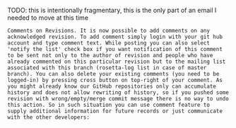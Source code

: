 TODO: this is intentionally fragmentary, this is the only part of an email I needed to move at this time


	Comments on Revisions. It is now possible to add comments on any acknowledged revision. To add comment simply login with your git hub account and type comment text. While posting you can also select 'notify the list' check box if you want notification of this comment to be sent not only to the author of revision and people who have already commented on this particular revision but to the mailing list associated with this branch (rosetta-log list in case of master branch). You can also delete your existing comments (you need to be logged-in) by pressing cross button on top-right of your comment. As you might already know our GitHub repositories only can accumulate history and does not allow rewriting of history, so if you pushed some revision with wrong/empty/merge commit message there is no way to undo this action. So in such situation you can use comment feature to supply additional information for future records or just communicate with the other developers: